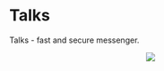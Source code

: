 # Talks
Talks - fast and secure messenger.
<p align="center">
  <img src="https://i.postimg.cc/rFm6KscT/Talks-Mock-UP.jpg" />
</p>
